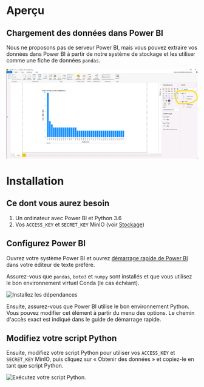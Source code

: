 # Aperçu 
## Chargement des données dans Power BI

Nous ne proposons pas de serveur Power BI, mais vous pouvez extraire vos données
dans Power BI à partir de notre système de stockage et les utiliser comme une
fiche de données `pandas`.

![Tableau de bord sur Power BI](../images/powerbi_dashboard.png)

# Installation

## Ce dont vous aurez besoin

1. Un ordinateur avec Power BI et Python 3.6
2. Vos `ACCESS_KEY` et `SECRET_KEY` MinIO (voir [Stockage](../Stockage.md))


## Configurez Power BI

Ouvrez votre système Power BI et ouvrez
[démarrage rapide de Power BI](https://raw.githubusercontent.com/StatCan/jupyter-notebooks/master/querySQL/power_bi_quickstart.py)
dans votre éditeur de texte préféré.

Assurez-vous que `pandas`, `boto3` et `numpy` sont installés et que vous
utilisez le bon environnement virtuel Conda (le cas échéant).

![Installez les dépendances](../images/powerbi_cmd_prompt.png)

Ensuite, assurez-vous que Power BI utilise le bon environnement Python. Vous
pouvez modifier cet élément à partir du menu des options. Le chemin d'accès
exact est indiqué dans le guide de démarrage rapide.

## Modifiez votre script Python

Ensuite, modifiez votre script Python pour utiliser vos `ACCESS_KEY` et
`SECRET_KEY` MinIO, puis cliquez sur « Obtenir des données » et copiez-le en
tant que script Python.

![Exécutez votre script Python.](../images/powerbi_python.png)

